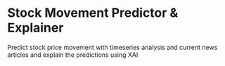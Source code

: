 # Stock Movement Predictor & Explainer
Predict stock price movement with timeseries analysis and current news articles and explain the predictions using XAI
